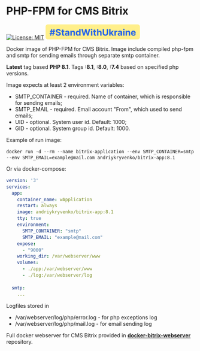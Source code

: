 # PHP-FPM for CMS Bitrix

[![License: MIT](https://img.shields.io/badge/License-MIT-yellow.svg)](https://opensource.org/licenses/MIT)
[![Stand With Ukraine](https://raw.githubusercontent.com/vshymanskyy/StandWithUkraine/main/badges/StandWithUkraine.svg)](https://stand-with-ukraine.pp.ua)

Docker image of PHP-FPM for CMS Bitrix. Image include compiled php-fpm and smtp for
sending emails through separate smtp container.

**Latest** tag based **PHP 8.1**. Tags **:8.1**, **:8.0**, **:7.4** based on specified php versions.

Image expects at least 2 environment variables:

 - SMTP_CONTAINER - required. Name of container, which is responsible for sending emails;
 - SMTP_EMAIL - required. Email account "From", which used to send emails;
 - UID - optional. System user id. Default: 1000;
 - GID - optional. System group id. Default: 1000.

Example of run image:

```shell
docker run -d --rm --name bitrix-application --env SMTP_CONTAINER=smtp --env SMTP_EMAIL=example@mail.com andriykryvenko/bitrix-app:8.1
```

Or via docker-compose:

```yaml
version: '3'
services:
  app:
    container_name: wApplication
    restart: always
    image: andriykryvenko/bitrix-app:8.1
    tty: true
    environment:
      SMTP_CONTAINER: "smtp"
      SMTP_EMAIL: "example@mail.com"
    expose:
      - "9000"
    working_dir: /var/webserver/www
    volumes:
      - ./app:/var/webserver/www
      - ./log:/var/webserver/log
  
  smtp:
    ...
```

Logfiles stored in
 - /var/webserver/log/php/error.log - for php exceptions log
 - /var/webserver/log/php/mail.log - for email sending log

Full docker webserver for CMS Bitrix provided in **[docker-bitrix-webserver](https://github.com/a-kryvenko/docker-bitrix-webserver)** repository.

